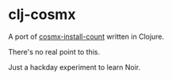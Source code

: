 # clj-cosmx

A port of [cosmx-install-count](https://github.com/levent/cosmx-install-count) written in Clojure.

There's no real point to this.

Just a hackday experiment to learn Noir.
